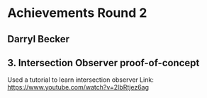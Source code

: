 # Achievements Round 2
## Darryl Becker
## 3. Intersection Observer proof-of-concept

Used a tutorial to learn intersection observer
Link: https://www.youtube.com/watch?v=2IbRtjez6ag
